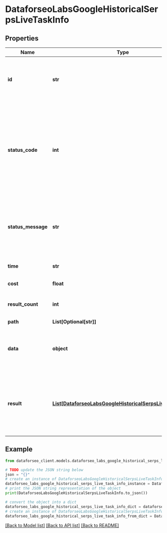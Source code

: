 # DataforseoLabsGoogleHistoricalSerpsLiveTaskInfo


## Properties

Name | Type | Description | Notes
------------ | ------------- | ------------- | -------------
**id** | **str** | task identifier unique task identifier in our system in the UUID format | [optional] 
**status_code** | **int** | status code of the task generated by DataForSEO, can be within the following range: 10000-60000 you can find the full list of the response codes here | [optional] 
**status_message** | **str** | informational message of the task you can find the full list of general informational messages here | [optional] 
**time** | **str** | execution time, seconds | [optional] 
**cost** | **float** | total tasks cost, USD | [optional] 
**result_count** | **int** | number of elements in the result array | [optional] 
**path** | **List[Optional[str]]** | URL path | [optional] 
**data** | **object** | contains the same parameters that you specified in the POST request | [optional] 
**result** | [**List[DataforseoLabsGoogleHistoricalSerpsLiveResultInfo]**](DataforseoLabsGoogleHistoricalSerpsLiveResultInfo.md) | array of results the array includes objects with SERPs for each month within the specified time frame | [optional] 

## Example

```python
from dataforseo_client.models.dataforseo_labs_google_historical_serps_live_task_info import DataforseoLabsGoogleHistoricalSerpsLiveTaskInfo

# TODO update the JSON string below
json = "{}"
# create an instance of DataforseoLabsGoogleHistoricalSerpsLiveTaskInfo from a JSON string
dataforseo_labs_google_historical_serps_live_task_info_instance = DataforseoLabsGoogleHistoricalSerpsLiveTaskInfo.from_json(json)
# print the JSON string representation of the object
print(DataforseoLabsGoogleHistoricalSerpsLiveTaskInfo.to_json())

# convert the object into a dict
dataforseo_labs_google_historical_serps_live_task_info_dict = dataforseo_labs_google_historical_serps_live_task_info_instance.to_dict()
# create an instance of DataforseoLabsGoogleHistoricalSerpsLiveTaskInfo from a dict
dataforseo_labs_google_historical_serps_live_task_info_from_dict = DataforseoLabsGoogleHistoricalSerpsLiveTaskInfo.from_dict(dataforseo_labs_google_historical_serps_live_task_info_dict)
```
[[Back to Model list]](../README.md#documentation-for-models) [[Back to API list]](../README.md#documentation-for-api-endpoints) [[Back to README]](../README.md)



